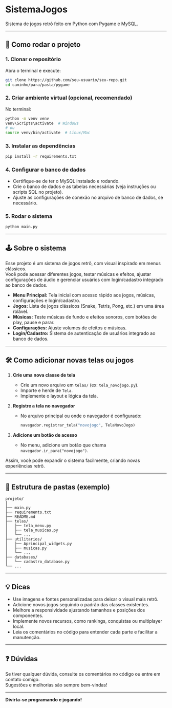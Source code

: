 # SistemaJogos

Sistema de jogos retrô feito em Python com Pygame e MySQL.

---

## 🚀 Como rodar o projeto

### 1. Clonar o repositório

Abra o terminal e execute:
```sh
git clone https://github.com/seu-usuario/seu-repo.git
cd caminho/para/pasta/pygame
```

### 2. Criar ambiente virtual (opcional, recomendado)

No terminal:
```sh
python -m venv venv
venv\Scripts\activate  # Windows
# ou
source venv/bin/activate  # Linux/Mac
```

### 3. Instalar as dependências

```sh
pip install -r requirements.txt
```

### 4. Configurar o banco de dados

- Certifique-se de ter o MySQL instalado e rodando.
- Crie o banco de dados e as tabelas necessárias (veja instruções ou scripts SQL no projeto).
- Ajuste as configurações de conexão no arquivo de banco de dados, se necessário.

### 5. Rodar o sistema

```sh
python main.py
```

---

## 🕹️ Sobre o sistema

Esse projeto é um sistema de jogos retrô, com visual inspirado em menus clássicos.  
Você pode acessar diferentes jogos, testar músicas e efeitos, ajustar configurações de áudio e gerenciar usuários com login/cadastro integrado ao banco de dados.

- **Menu Principal:** Tela inicial com acesso rápido aos jogos, músicas, configurações e login/cadastro.
- **Jogos:** Lista de jogos clássicos (Snake, Tetris, Pong, etc.) em uma área rolável.
- **Músicas:** Teste músicas de fundo e efeitos sonoros, com botões de play, pause e parar.
- **Configurações:** Ajuste volumes de efeitos e músicas.
- **Login/Cadastro:** Sistema de autenticação de usuários integrado ao banco de dados.

---

## 🛠️ Como adicionar novas telas ou jogos

1. **Crie uma nova classe de tela**
   - Crie um novo arquivo em `telas/` (ex: `tela_novojogo.py`).
   - Importe e herde de `Tela`.
   - Implemente o layout e lógica da tela.

2. **Registre a tela no navegador**
   - No arquivo principal ou onde o navegador é configurado:
     ```python
     navegador.registrar_tela("novojogo", TelaNovoJogo)
     ```

3. **Adicione um botão de acesso**
   - No menu, adicione um botão que chama `navegador.ir_para("novojogo")`.

Assim, você pode expandir o sistema facilmente, criando novas experiências retrô.

---

## 📁 Estrutura de pastas (exemplo)

```
projeto/
│
├── main.py
├── requirements.txt
├── README.md
├── telas/
│   ├── tela_menu.py
│   ├── tela_musicas.py
│   └── ...
├── utilitarios/
│   ├── Aprincipal_widgets.py
│   ├── musicas.py
│   └── ...
├── databases/
│   └── cadastro_database.py
└── ...
```

---

## 💡 Dicas

- Use imagens e fontes personalizadas para deixar o visual mais retrô.
- Adicione novos jogos seguindo o padrão das classes existentes.
- Melhore a responsividade ajustando tamanhos e posições dos componentes.
- Implemente novos recursos, como rankings, conquistas ou multiplayer local.
- Leia os comentários no código para entender cada parte e facilitar a manutenção.

---

## ❓ Dúvidas

Se tiver qualquer dúvida, consulte os comentários no código ou entre em contato comigo.  
Sugestões e melhorias são sempre bem-vindas!

---

**Divirta-se programando e jogando!**